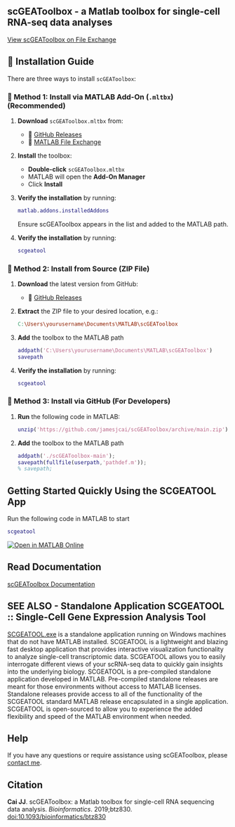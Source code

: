 scGEAToolbox - a Matlab toolbox for single-cell RNA-seq data analyses
---------------------------------------------------------------------

[View scGEAToolbox on File Exchange](https://www.mathworks.com/matlabcentral/fileexchange/72917-scgeatoolbox-single-cell-gene-expression-analysis-toolbox)

## 📌 Installation Guide

There are three ways to install `scGEAToolbox`:  

### 🔹 Method 1: Install via MATLAB Add-On (`.mltbx`) (Recommended)  
1. **Download** `scGEAToolbox.mltbx` from:  
   - 🔗 [GitHub Releases](https://github.com/jamesjcai/scGEAToolbox/releases)  
   - 🔗 [MATLAB File Exchange](https://www.mathworks.com/matlabcentral/fileexchange/72917-scgeatoolbox-single-cell-gene-expression-analysis-toolbox)  

2. **Install** the toolbox:  
   - **Double-click** `scGEAToolbox.mltbx`  
   - MATLAB will open the **Add-On Manager**  
   - Click **Install**  

3. **Verify the installation** by running:  
   ```matlab
   matlab.addons.installedAddons
   ```
   Ensure scGEAToolbox appears in the list and added to the MATLAB path.

4. **Verify the installation** by running:  
   ```matlab
   scgeatool
   ```

### 🔹 Method 2: Install from Source (ZIP File)
1. **Download** the latest version from GitHub:  
   - 🔗 [GitHub Releases](https://github.com/jamesjcai/scGEAToolbox/releases)  

2. **Extract** the ZIP file to your desired location, e.g.:  
   ```makefile
   C:\Users\yourusername\Documents\MATLAB\scGEAToolbox
   ```
   
3. **Add** the toolbox to the MATLAB path
   ```matlab
   addpath('C:\Users\yourusername\Documents\MATLAB\scGEAToolbox')
   savepath
   ```
4. **Verify the installation** by running:  
   ```matlab
   scgeatool
   ```

### 🔹 Method 3: Install via GitHub (For Developers)   
1. **Run** the following code in MATLAB:  
    ```matlab
    unzip('https://github.com/jamesjcai/scGEAToolbox/archive/main.zip');  
    ```
2. **Add** the toolbox to the MATLAB path
     ```matlab
     addpath('./scGEAToolbox-main');
     savepath(fullfile(userpath,'pathdef.m'));
     % savepath;
     ```

## Getting Started Quickly Using the SCGEATOOL App
Run the following code in MATLAB to start
```matlab
scgeatool
```

[![Open in MATLAB Online](https://www.mathworks.com/images/responsive/global/open-in-matlab-online.svg)](https://matlab.mathworks.com/open/github/v1?repo=jamesjcai/scGEAToolbox&file=online_landing.m)


<!-- ## ICIBM 2023 Workshop Event-specific Information
URL for event page: [www.mathworks.com/licensecenter/classroom/4065650/](https://www.mathworks.com/licensecenter/classroom/4065650/)\
Activation Key: 89355-04019-19254-51485-58564\
Workshop Trial Label: 4065650\
Trial Expiration Date: 2023-July-20
-->

## Read Documentation

[scGEAToolbox Documentation](https://scgeatoolbox.readthedocs.io/)

<!---
## To get started immediately, check out demo scripts:

* [Demo script 1](http://htmlpreview.github.io/?https://github.com/jamesjcai/scGEAToolbox/blob/main/demo_script1.html) Filter, Normalization and Batch Correction of Data
* [Demo script 2](http://htmlpreview.github.io/?https://github.com/jamesjcai/scGEAToolbox/blob/main/demo_script2.html) Feature Selection
* [Demo script 3](http://htmlpreview.github.io/?https://github.com/jamesjcai/scGEAToolbox/blob/main/demo_script3.html) Visualization
* [Demo script 4](http://htmlpreview.github.io/?https://github.com/jamesjcai/scGEAToolbox/blob/main/demo_script4.html) Clustering
* [Demo script 5](http://htmlpreview.github.io/?https://github.com/jamesjcai/scGEAToolbox/blob/main/demo_script5.html) Pseudotime Analysis and Gene Network 
* [Demo script 6](http://htmlpreview.github.io/?https://github.com/jamesjcai/scGEAToolbox/blob/main/demo_script6.html) DE Analysis and Marker Gene Identification

## GUI interface

After installing the toolbox, the main GUI can be run by calling `scGEApp`. 
![](https://github.com/jamesjcai/scGEAToolbox/blob/main/example_data/Fig_2.png?raw=true)
**Fig. 1. Screenshots of an execution of scGEApp -- the app interface of scGEAToolbox.** (a) Two example panels of the main GUI scGEApp; (b) A 3-D scatter plot showing genes whose position is determined by expression mean, CV and dropout rate; (c) A stem plot showing expression level of 50 selected genes across 2,000 cells: 1,000 in one state (blue) and the other 1,000 in the other state (red).

## Analytical workflow built with scGEAToolbox

![](https://github.com/jamesjcai/scGEAToolbox/blob/main/example_data/Fig_1.png?raw=true)  
**Fig. 2. A software workflow built with scGEAToolbox for single-cell gene regulatory network (scGRN) analyses.** High-dimensional scRNA-seq data is filtered, normalized, and used as input for two paths. The first is a combination of (A) dimension-ality reduction and (B) trajectory/psedotime analysis to provide pseudotime-series data. The second is using network inference algorithms to generate (C) a global, coarse GRN structure. The integration of results from the two paths produces (D) pseudotime-series scGRNs, which can be further analyzed through regulatory modeling using parameter estimation algorithms to infer (E) a refined dynamic scGRN.

## Interactive cell type annotation with scGEAToolbox (sc_celltype explorer)

[![scGEAToolbox sc_celltypeexplorer - interactive cell type annotation](https://img.youtube.com/vi/HRQiXX3Jwpg/0.jpg)](https://youtu.be/HRQiXX3Jwpg)
-->

## SEE ALSO - Standalone Application SCGEATOOL :: Single-Cell Gene Expression Analysis Tool

[SCGEATOOL.exe](https://scgeatool.github.io/) is a standalone application running on Windows machines that do not have MATLAB installed. SCGEATOOL is a lightweight and blazing fast desktop application that provides interactive visualization functionality to analyze single-cell transcriptomic data. SCGEATOOL allows you to easily interrogate different views of your scRNA-seq data to quickly gain insights into the underlying biology. SCGEATOOL is a pre-compiled standalone application developed in MATLAB. Pre-compiled standalone releases are meant for those environments without access to MATLAB licenses. Standalone releases provide access to all of the functionality of the SCGEATOOL standard MATLAB release encapsulated in a single application. SCGEATOOL is open-sourced to allow you to experience the added flexibility and speed of the MATLAB environment when needed.

## Help

If you have any questions or require assistance using scGEAToolbox, please [contact me](https://scgeatool.github.io/#contact).

## Citation

**Cai JJ**. scGEAToolbox: a Matlab toolbox for single-cell RNA sequencing data analysis. *Bioinformatics*. 2019;btz830. [doi:10.1093/bioinformatics/btz830](https://doi.org/10.1093/bioinformatics/btz830)
